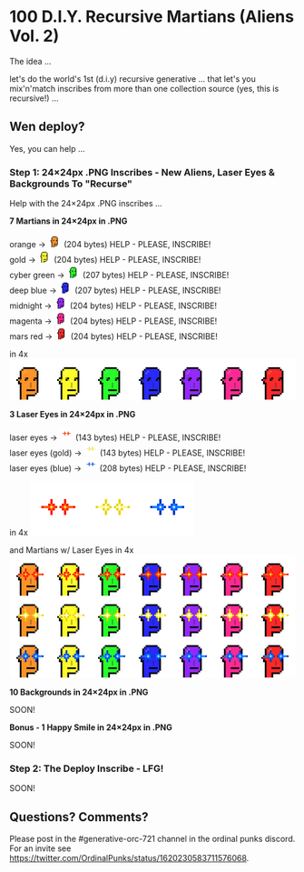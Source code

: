 # 100 D.I.Y. Recursive Martians (Aliens Vol. 2)


The idea ...

let's do the world's 1st (d.i.y) recursive generative ...
that let's you mix'n'match inscribes from more than one collection source (yes, this is recursive!) ...



## Wen deploy?

Yes, you can help ...

### Step 1:  24×24px .PNG Inscribes - New Aliens, Laser Eyes & Backgrounds To "Recurse"

Help with the 24×24px .PNG inscribes ...

**7 Martians in 24×24px in .PNG**

orange -> ![](i/orange.png) (204 bytes)      HELP - PLEASE, INSCRIBE!<br>
gold       ->   ![](i/gold.png)  (204 bytes)  HELP - PLEASE, INSCRIBE!<br>
cyber green  ->  ![](i/cybergreen.png)  (207 bytes)  HELP - PLEASE, INSCRIBE!<br>
deep blue   ->   ![](i/deepblue.png) (207 bytes)    HELP - PLEASE, INSCRIBE!<br>
midnight   ->    ![](i/midnight.png) (204 bytes)  HELP - PLEASE, INSCRIBE!<br>
magenta    ->    ![](i/magenta.png) (204 bytes)   HELP - PLEASE, INSCRIBE!<br>
mars red -> ![](i/marsred.png) (204 bytes)   HELP - PLEASE, INSCRIBE!



in 4x
![](i/martians@4x.png)



**3 Laser Eyes in 24×24px in .PNG**

laser eyes -> ![](i/lasereyes.png)  (143 bytes) HELP - PLEASE, INSCRIBE!<br>
laser eyes (gold) ->  ![](i/lasereyes-gold.png)  (143 bytes) HELP - PLEASE, INSCRIBE!<br>
laser eyes (blue) ->  ![](i/lasereyes-blue.png)  (208 bytes) HELP - PLEASE, INSCRIBE!


in 4x
![](i/lasereyes@4x.png)

and Martians w/ Laser Eyes in 4x
![](i/martians-lasereyes@4x.png)



**10 Backgrounds in 24×24px in .PNG**

SOON!


**Bonus - 1 Happy Smile in 24×24px in .PNG**

SOON!




###  Step 2:   The Deploy Inscribe - LFG!

SOON!



## Questions? Comments?

Please post in the #generative-orc-721 channel
in the ordinal punks discord.
For an invite
see <https://twitter.com/OrdinalPunks/status/1620230583711576068>.


